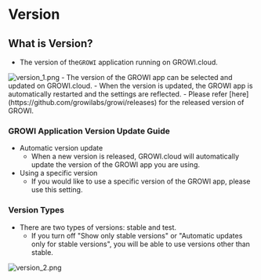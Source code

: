 # Version

## What is Version?

- The version of the`GROWI` application running on GROWI.cloud.  
<img :src="$withBase('/assets/images/en/version_1.png')" alt="version_1.png">
- The version of the GROWI app can be selected and updated on GROWI.cloud.
  - When the version is updated, the GROWI app is automatically restarted and the settings are reflected.
  - Please refer [here](https://github.com/growilabs/growi/releases) for the released version of GROWI.

### GROWI Application Version Update Guide

- Automatic version update
  - When a new version is released, GROWI.cloud will automatically update the version of the GROWI app you are using.
- Using a specific version
  - If you would like to use a specific version of the GROWI app, please use this setting.

### Version Types

- There are two types of versions: stable and test.
  - If you turn off "Show only stable versions" or "Automatic updates only for stable versions", you will be able to use versions other than stable.
<img :src="$withBase('/assets/images/en/version_2.png')" alt="version_2.png">

